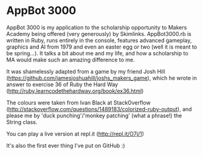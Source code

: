AppBot 3000
==========

AppBot 3000 is my application to the scholarship opportunity to Makers Academy being offered (very generously) by Skimlinks. AppBot3000.rb is written in Ruby, runs entirely in the console, features advanced gameplay, graphics and AI from 1979 and even an easter egg or two (well it is meant to be spring...). It talks a bit about me and my life, and how a scholarship to MA would make such an amazing difference to me.

It was shamelessly adapted from a game by my friend Josh Hill (https://github.com/jamesjoshuahill/joshs_makers_game), which he wrote in answer to exercise 36 of Ruby the Hard Way (http://ruby.learncodethehardway.org/book/ex36.html)

The colours were taken from Ivan Black at StackOverflow (http://stackoverflow.com/questions/1489183/colorized-ruby-output), and please me by 'duck punching'/'monkey patching' (what a phrase!) the String class.

You can play a live version at repl.it (http://repl.it/O7j/1)

It's also the first ever thing I've put on GitHub :)
